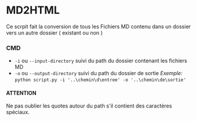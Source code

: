 # MD2HTML

Ce scrpit fait la conversion de tous les Fichiers MD contenu dans un dossier vers un autre dossier ( existant ou non ) 

### CMD

* `-i` ou `--input-directory` suivi du path du dossier contenant les fichiers MD
* `-o` ou `--output-directory` suivi du path du dossier de sortie
*Exemple:*
`python script.py -i '..\chemin\d\entree' -o '..\chemin\de\sortie'`

#### ATTENTION
Ne pas oublier les quotes autour du path s'il contient des caractères spéciaux.


